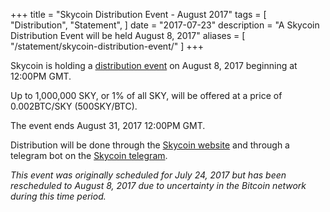 +++
title = "Skycoin Distribution Event - August 2017"
tags = [
    "Distribution",
    "Statement",
]
date = "2017-07-23"
description = "A Skycoin Distribution Event will be held August 8, 2017"
aliases = [
	"/statement/skycoin-distribution-event/"
]
+++

Skycoin is holding a [distribution event](https://www.skycoin.net/distribution/) on August 8, 2017 beginning at 12:00PM GMT.

Up to 1,000,000 SKY, or 1% of all SKY, will be offered at a price of 0.002BTC/SKY (500SKY/BTC).

The event ends August 31, 2017 12:00PM GMT.

Distribution will be done through the [Skycoin website](https://www.skycoin.net/) and through a telegram bot on the [Skycoin telegram](https://t.me/Skycoin).

*This event was originally scheduled for July 24, 2017 but has been rescheduled to August 8, 2017 due to uncertainty in the Bitcoin network during this time period.*
